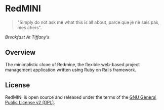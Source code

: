 # RedMINI

>"Simply do not ask me what this is all about, 
>parce que je ne sais pas, mes chers".

_Breakfast At Tiffany’s_


## Overview
The minimalistic clone of Redmine, the flexible web-based project management application written using Ruby on Rails framework.

## License
RedMINI is open source and released under the terms of the [GNU General Public License v2 (GPL)](http://www.gnu.org/licenses/old-licenses/gpl-2.0.html).
